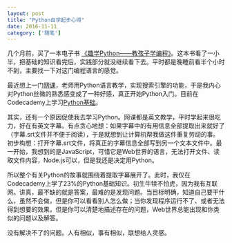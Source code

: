 ```yaml
---
layout: post
title: "Python自学起步心得"
date: 2016-11-11
category: ['随笔']
---
```


几个月前，买了一本电子书 [《趣学Python——教孩子学编程》](http://item.jd.com/11645599.html)。这本书看了一小半，把基础的知识看完后，实践部分就没继续看下去。平时都是晚睡前看半个小时不到，主要找一下对这门编程语言的感觉。


最近想上一门[网课](https://cn.udacity.com/course/intro-to-computer-science--cs101)，老师用Python语言教学，实现搜索引擎的功能，于是我内心对Python丝微的熟悉感变成了一种好感，真正开始Python入门。目前在Codecademy上学习[Python基础](https://www.codecademy.com/learn/python)。

其实，还有一个原因促使我去学习Python。网课都是英文教学，平时学起来很吃力，好在有英文字幕。有点贪心地想：如果字幕中的有用信息全部提取出来就好了（字幕.srt文件并不便于阅读），于是就想到让计算机帮我做这件重复劳动的事。初步构想：打开字幕.srt文件，将真正的字幕信息全部写到另一个文本文件中。最一开始，我想到的是JavaScript，可惜它是Web世界的语言，无法打开文件、读取文件内容，Node.js可以，但是我还是决定用Python。

所以整个有关Python的故事就围绕着提取字幕展开了。此时，我仅在Codecademy上学了23%的Python基础知识。初生牛犊不怕虎，因为我有互联网。讲真，最不缺的就是答案，最难的是发现问题。当目标明确，知道自己要干什么，虽然不会做，但是你可以看看别人怎么做；当你发现程序运行不了、或者无法得到想要的效果，但是你可以清楚地描述存在的问题，Web世界总能出现和你类似的问题以及解答。

没有解决不了的问题。人有相似，事有相似，联想给人灵感。